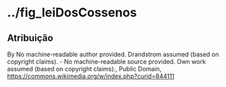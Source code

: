 # ../fig_leiDosCossenos

## Atribuição

By No machine-readable author provided. Drandstrom assumed (based on copyright claims). - No machine-readable source provided. Own work assumed (based on copyright claims)., Public Domain, https://commons.wikimedia.org/w/index.php?curid=844111
